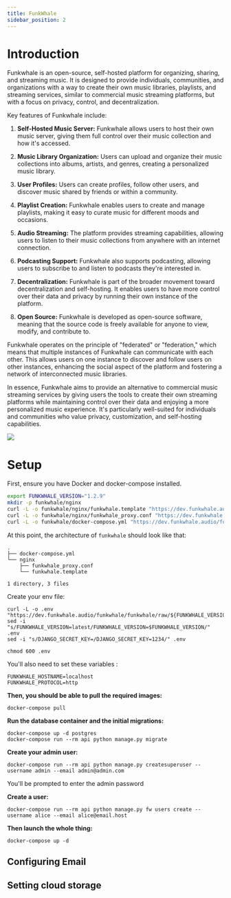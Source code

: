 ```yaml
---
title: FunkWhale
sidebar_position: 2
---
```


# Introduction

Funkwhale is an open-source, self-hosted platform for organizing, sharing, and streaming music. It is designed to provide individuals, communities, and organizations with a way to create their own music libraries, playlists, and streaming services, similar to commercial music streaming platforms, but with a focus on privacy, control, and decentralization.

Key features of Funkwhale include:

1. **Self-Hosted Music Server:** Funkwhale allows users to host their own music server, giving them full control over their music collection and how it's accessed.

2. **Music Library Organization:** Users can upload and organize their music collections into albums, artists, and genres, creating a personalized music library.

3. **User Profiles:** Users can create profiles, follow other users, and discover music shared by friends or within a community.

4. **Playlist Creation:** Funkwhale enables users to create and manage playlists, making it easy to curate music for different moods and occasions.

5. **Audio Streaming:** The platform provides streaming capabilities, allowing users to listen to their music collections from anywhere with an internet connection.

6. **Podcasting Support:** Funkwhale also supports podcasting, allowing users to subscribe to and listen to podcasts they're interested in.

7. **Decentralization:** Funkwhale is part of the broader movement toward decentralization and self-hosting. It enables users to have more control over their data and privacy by running their own instance of the platform.

8. **Open Source:** Funkwhale is developed as open-source software, meaning that the source code is freely available for anyone to view, modify, and contribute to.

Funkwhale operates on the principle of "federated" or "federation," which means that multiple instances of Funkwhale can communicate with each other. This allows users on one instance to discover and follow users on other instances, enhancing the social aspect of the platform and fostering a network of interconnected music libraries.

In essence, Funkwhale aims to provide an alternative to commercial music streaming services by giving users the tools to create their own streaming platforms while maintaining control over their data and enjoying a more personalized music experience. It's particularly well-suited for individuals and communities who value privacy, customization, and self-hosting capabilities.



![](https://upload.wikimedia.org/wikipedia/commons/thumb/d/d8/Capture_d%27%C3%A9cran_de_la_page_d%27accueil_de_Funkwhale.png/1200px-Capture_d%27%C3%A9cran_de_la_page_d%27accueil_de_Funkwhale.png)


# Setup
First, ensure you have Docker and docker-compose installed.

```bash
export FUNKWHALE_VERSION="1.2.9"
mkdir -p funkwhale/nginx
curl -L -o funkwhale/nginx/funkwhale.template "https://dev.funkwhale.audio/funkwhale/funkwhale/raw/${FUNKWHALE_VERSION}/deploy/docker.nginx.template"
curl -L -o funkwhale/nginx/funkwhale_proxy.conf "https://dev.funkwhale.audio/funkwhale/funkwhale/raw/${FUNKWHALE_VERSION}/deploy/docker.funkwhale_proxy.conf"
curl -L -o funkwhale/docker-compose.yml "https://dev.funkwhale.audio/funkwhale/funkwhale/raw/${FUNKWHALE_VERSION}/deploy/docker-compose.yml"
```


At this point, the architecture of `funkwhale` should look like that:
```
.
├── docker-compose.yml
└── nginx
    ├── funkwhale_proxy.conf
    └── funkwhale.template

1 directory, 3 files
```


Create your env file:
```
curl -L -o .env "https://dev.funkwhale.audio/funkwhale/funkwhale/raw/${FUNKWHALE_VERSION}/deploy/env.prod.sample"
sed -i "s/FUNKWHALE_VERSION=latest/FUNKWHALE_VERSION=$FUNKWHALE_VERSION/" .env
sed -i "s/DJANGO_SECRET_KEY=/DJANGO_SECRET_KEY=1234/" .env

chmod 600 .env
```

You'll also need to set these variables :
```
FUNKWHALE_HOSTNAME=localhost
FUNKWHALE_PROTOCOL=http
```

**Then, you should be able to pull the required images:**
```
docker-compose pull
```

**Run the database container and the initial migrations:**
```
docker-compose up -d postgres
docker-compose run --rm api python manage.py migrate
```

**Create your admin user:**
```
docker-compose run --rm api python manage.py createsuperuser --username admin --email admin@admin.com
```

You'll be prompted to enter the admin password

**Create a user:**
```
docker-compose run --rm api python manage.py fw users create --username alice --email alice@email.host
```

**Then launch the whole thing:**
```
docker-compose up -d
```


## Configuring Email


## Setting cloud storage


